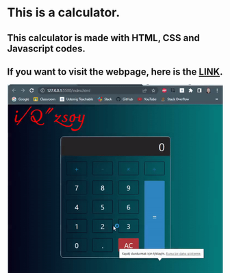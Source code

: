 # This is a calculator.

## This calculator is made with HTML, CSS and Javascript codes.

## If you want to visit the webpage, here is the <a href="https://ozsoyibrahim.github.io/calculator/"> LINK</a>.

![screen.gif](calculator.gif)
